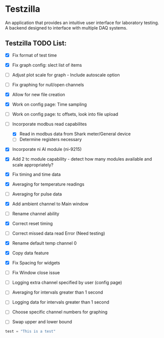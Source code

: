 # Testzilla
An application that provides an intuitive user interface for laboratory testing. A backend designed to interface with multiple DAQ systems.

## Testzilla TODO List:
- [x] Fix format of test time
- [x] Fix graph config: slect list of items
- [ ] Adjust plot scale for graph - Include autoscale option
- [ ] Fix graphing for null/open channels
- [x] Allow for new file creation
- [x] Work on config page: Time sampling
- [ ] Work on config page: tc offsets, look into file upload
- [ ] Incorporate modbus read capabilites
    - [x] Read in modbus data from Shark meter/General device
    - [ ] Determine registers necessary 
- [x] Incorporate ni AI module (ni-9215)
- [x] Add 2 tc module capability - detect how many modules available and scale appropriately?
- [x] Fix timing and time data
- [x] Averaging for temperature readings 
- [ ] Averaging for pulse data
- [x] Add ambient channel to Main window
- [ ] Rename channel ability
- [x] Correct reset timing
- [ ] Correct missed data read Error (Need testing)
- [x] Rename default temp channel 0
- [x] Copy data feature
- [x] Fix Spacing for widgets
- [ ] Fix Window close issue
- [ ] Logging extra channel specified by user (config page)
- [ ] Averaging for intervals greater than 1 second
- [ ] Logging data for intervals greater than 1 second
- [ ] Choose specific channel numbers for graphing
- [ ] Swap upper and lower bound



```python
test = "This is a test"
```

